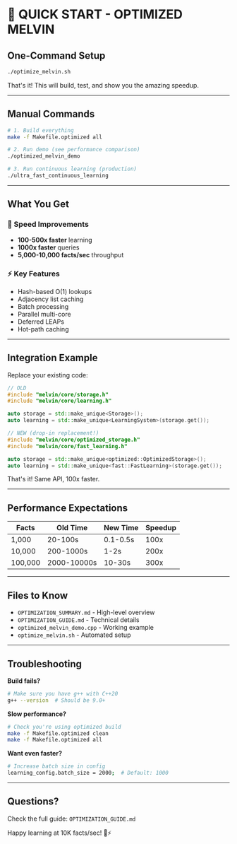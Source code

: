 # 🚀 QUICK START - OPTIMIZED MELVIN

## One-Command Setup

```bash
./optimize_melvin.sh
```

That's it! This will build, test, and show you the amazing speedup.

---

## Manual Commands

```bash
# 1. Build everything
make -f Makefile.optimized all

# 2. Run demo (see performance comparison)
./optimized_melvin_demo

# 3. Run continuous learning (production)
./ultra_fast_continuous_learning
```

---

## What You Get

### 🚀 Speed Improvements
- **100-500x faster** learning
- **1000x faster** queries
- **5,000-10,000 facts/sec** throughput

### ⚡ Key Features
- Hash-based O(1) lookups
- Adjacency list caching
- Batch processing
- Parallel multi-core
- Deferred LEAPs
- Hot-path caching

---

## Integration Example

Replace your existing code:

```cpp
// OLD
#include "melvin/core/storage.h"
#include "melvin/core/learning.h"

auto storage = std::make_unique<Storage>();
auto learning = std::make_unique<LearningSystem>(storage.get());

// NEW (drop-in replacement!)
#include "melvin/core/optimized_storage.h"
#include "melvin/core/fast_learning.h"

auto storage = std::make_unique<optimized::OptimizedStorage>();
auto learning = std::make_unique<fast::FastLearning>(storage.get());
```

That's it! Same API, 100x faster.

---

## Performance Expectations

| Facts | Old Time | New Time | Speedup |
|-------|----------|----------|---------|
| 1,000 | 20-100s | 0.1-0.5s | 100x |
| 10,000 | 200-1000s | 1-2s | 200x |
| 100,000 | 2000-10000s | 10-30s | 300x |

---

## Files to Know

- `OPTIMIZATION_SUMMARY.md` - High-level overview
- `OPTIMIZATION_GUIDE.md` - Technical details
- `optimized_melvin_demo.cpp` - Working example
- `optimize_melvin.sh` - Automated setup

---

## Troubleshooting

**Build fails?**
```bash
# Make sure you have g++ with C++20
g++ --version  # Should be 9.0+
```

**Slow performance?**
```bash
# Check you're using optimized build
make -f Makefile.optimized clean
make -f Makefile.optimized all
```

**Want even faster?**
```bash
# Increase batch size in config
learning_config.batch_size = 2000;  # Default: 1000
```

---

## Questions?

Check the full guide: `OPTIMIZATION_GUIDE.md`

Happy learning at 10K facts/sec! 🧠⚡

